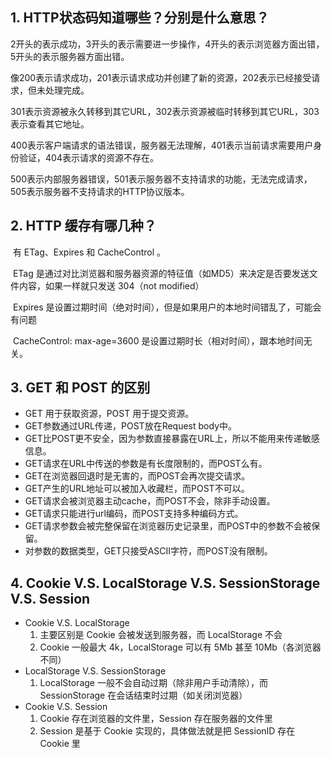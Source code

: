 ## 1. HTTP状态码知道哪些？分别是什么意思？

​		2开头的表示成功，3开头的表示需要进一步操作，4开头的表示浏览器方面出错，5开头的表示服务器方面出错。

​		像200表示请求成功，201表示请求成功并创建了新的资源，202表示已经接受请求，但未处理完成。

​		301表示资源被永久转移到其它URL，302表示资源被临时转移到其它URL，303表示查看其它地址。

​		400表示客户端请求的语法错误，服务器无法理解，401表示当前请求需要用户身份验证，404表示请求的资源不存在。

​		500表示内部服务器错误，501表示服务器不支持请求的功能，无法完成请求，505表示服务器不支持请求的HTTP协议版本。



## 2. HTTP 缓存有哪几种？

​		有 ETag、Expires 和 CacheControl 。

​		ETag 是通过对比浏览器和服务器资源的特征值（如MD5）来决定是否要发送文件内容，如果一样就只发送 304（not modified）

​		Expires 是设置过期时间（绝对时间），但是如果用户的本地时间错乱了，可能会有问题

​		CacheControl: max-age=3600 是设置过期时长（相对时间），跟本地时间无关。

## 3. GET 和 POST 的区别

- GET 用于获取资源，POST 用于提交资源。
- GET参数通过URL传递，POST放在Request body中。
- GET比POST更不安全，因为参数直接暴露在URL上，所以不能用来传递敏感信息。
- GET请求在URL中传送的参数是有长度限制的，而POST么有。
- GET在浏览器回退时是无害的，而POST会再次提交请求。
- GET产生的URL地址可以被加入收藏栏，而POST不可以。
- GET请求会被浏览器主动cache，而POST不会，除非手动设置。
- GET请求只能进行url编码，而POST支持多种编码方式。
- GET请求参数会被完整保留在浏览器历史记录里，而POST中的参数不会被保留。
- 对参数的数据类型，GET只接受ASCII字符，而POST没有限制。

## 4. Cookie V.S. LocalStorage V.S. SessionStorage V.S. Session

- Cookie V.S. LocalStorage
  1. 主要区别是 Cookie 会被发送到服务器，而 LocalStorage 不会
  2. Cookie 一般最大 4k，LocalStorage 可以有 5Mb 甚至 10Mb（各浏览器不同）
- LocalStorage V.S. SessionStorage
  1. LocalStorage 一般不会自动过期（除非用户手动清除），而 SessionStorage 在会话结束时过期（如关闭浏览器）
- Cookie V.S. Session
  1. Cookie 存在浏览器的文件里，Session 存在服务器的文件里
  2. Session 是基于 Cookie 实现的，具体做法就是把 SessionID 存在 Cookie 里

















